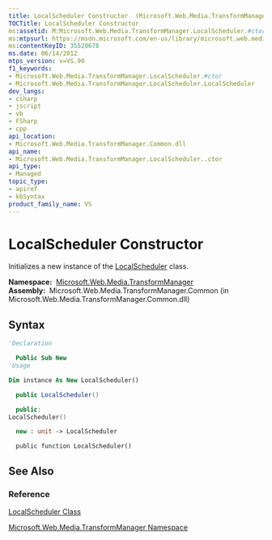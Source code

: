 ```yaml
---
title: LocalScheduler Constructor  (Microsoft.Web.Media.TransformManager)
TOCTitle: LocalScheduler Constructor
ms:assetid: M:Microsoft.Web.Media.TransformManager.LocalScheduler.#ctor
ms:mtpsurl: https://msdn.microsoft.com/en-us/library/microsoft.web.media.transformmanager.localscheduler.localscheduler(v=VS.90)
ms:contentKeyID: 35520678
ms.date: 06/14/2012
mtps_version: v=VS.90
f1_keywords:
- Microsoft.Web.Media.TransformManager.LocalScheduler.#ctor
- Microsoft.Web.Media.TransformManager.LocalScheduler.LocalScheduler
dev_langs:
- csharp
- jscript
- vb
- FSharp
- cpp
api_location:
- Microsoft.Web.Media.TransformManager.Common.dll
api_name:
- Microsoft.Web.Media.TransformManager.LocalScheduler..ctor
api_type:
- Managed
topic_type:
- apiref
- kbSyntax
product_family_name: VS
---
```


# LocalScheduler Constructor

Initializes a new instance of the [LocalScheduler](localscheduler-class-microsoft-web-media-transformmanager.md) class.

**Namespace:**  [Microsoft.Web.Media.TransformManager](microsoft-web-media-transformmanager-namespace.md)  
**Assembly:**  Microsoft.Web.Media.TransformManager.Common (in Microsoft.Web.Media.TransformManager.Common.dll)

## Syntax

```vb
'Declaration

  Public Sub New
'Usage

Dim instance As New LocalScheduler()
```

```csharp
  public LocalScheduler()
```

```cpp
  public:
LocalScheduler()
```

``` fsharp
  new : unit -> LocalScheduler
```

```jscript
  public function LocalScheduler()
```

## See Also

### Reference

[LocalScheduler Class](localscheduler-class-microsoft-web-media-transformmanager.md)

[Microsoft.Web.Media.TransformManager Namespace](microsoft-web-media-transformmanager-namespace.md)

